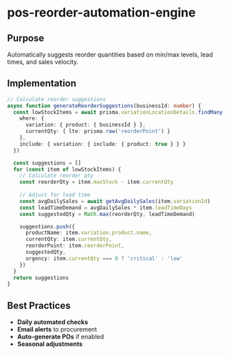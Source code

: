 # pos-reorder-automation-engine

## Purpose
Automatically suggests reorder quantities based on min/max levels, lead times, and sales velocity.

## Implementation
```typescript
// Calculate reorder suggestions
async function generateReorderSuggestions(businessId: number) {
  const lowStockItems = await prisma.variationLocationDetails.findMany({
    where: {
      variation: { product: { businessId } },
      currentQty: { lte: prisma.raw('reorderPoint') }
    },
    include: { variation: { include: { product: true } } }
  })

  const suggestions = []
  for (const item of lowStockItems) {
    // Calculate reorder qty
    const reorderQty = item.maxStock - item.currentQty
    
    // Adjust for lead time
    const avgDailySales = await getAvgDailySales(item.variationId)
    const leadTimeDemand = avgDailySales * item.leadTimeDays
    const suggestedQty = Math.max(reorderQty, leadTimeDemand)

    suggestions.push({
      productName: item.variation.product.name,
      currentQty: item.currentQty,
      reorderPoint: item.reorderPoint,
      suggestedQty,
      urgency: item.currentQty === 0 ? 'critical' : 'low'
    })
  }
  return suggestions
}
```

## Best Practices
- **Daily automated checks**
- **Email alerts** to procurement
- **Auto-generate POs** if enabled
- **Seasonal adjustments**
